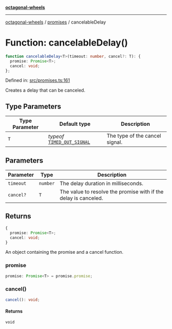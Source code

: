 [**octagonal-wheels**](../../README.md)

***

[octagonal-wheels](../../modules.md) / [promises](../README.md) / cancelableDelay

# Function: cancelableDelay()

```ts
function cancelableDelay<T>(timeout: number, cancel?: T): {
  promise: Promise<T>;
  cancel: void;
};
```

Defined in: [src/promises.ts:161](https://github.com/vrtmrz/octagonal-wheels/blob/main/src/promises.ts#L161)

Creates a delay that can be canceled.

## Type Parameters

| Type Parameter | Default type | Description |
| ------ | ------ | ------ |
| `T` | *typeof* [`TIMED_OUT_SIGNAL`](../TIMED_OUT_SIGNAL-1/README.md) | The type of the cancel signal. |

## Parameters

| Parameter | Type | Description |
| ------ | ------ | ------ |
| `timeout` | `number` | The delay duration in milliseconds. |
| `cancel?` | `T` | The value to resolve the promise with if the delay is canceled. |

## Returns

```ts
{
  promise: Promise<T>;
  cancel: void;
}
```

An object containing the promise and a cancel function.

### promise

```ts
promise: Promise<T> = promise.promise;
```

### cancel()

```ts
cancel(): void;
```

#### Returns

`void`
